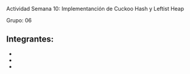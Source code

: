 Actividad Semana 10: Implementanción de Cuckoo Hash y Leftist Heap

Grupo: 06

Integrantes:
 -
 -
 -
 -

